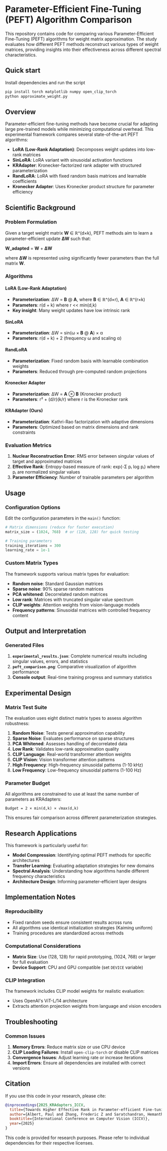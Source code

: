 # Parameter-Efficient Fine-Tuning (PEFT) Algorithm Comparison

This repository contains code for comparing various Parameter-Efficient Fine-Tuning (PEFT) algorithms for weight matrix approximation. The study evaluates how different PEFT methods reconstruct various types of weight matrices, providing insights into their effectiveness across different spectral characteristics.

## Quick start
Install dependencies and run the script

```bash
pip install torch matplotlib numpy open_clip_torch
python approximate_weight.py
```

## Overview

Parameter-efficient fine-tuning methods have become crucial for adapting large pre-trained models while minimizing computational overhead. This experimental framework compares several state-of-the-art PEFT algorithms:

- **LoRA (Low-Rank Adaptation)**: Decomposes weight updates into low-rank matrices
- **SinLoRA**: LoRA variant with sinusoidal activation functions
- **KRAdapter**: Kronecker-factorized rank adapter with structured parameterization
- **RandLoRA**: LoRA with fixed random basis matrices and learnable coefficients
- **Kronecker Adapter**: Uses Kronecker product structure for parameter efficiency

## Scientific Background

### Problem Formulation

Given a target weight matrix **W** ∈ ℝ^(d×k), PEFT methods aim to learn a parameter-efficient update **ΔW** such that:

**W_adapted** = **W** + **ΔW**

where **ΔW** is represented using significantly fewer parameters than the full matrix **W**.

### Algorithms

#### LoRA (Low-Rank Adaptation)
- **Parameterization**: ΔW = **B** @ **A**, where **B** ∈ ℝ^(d×r), **A** ∈ ℝ^(r×k)
- **Parameters**: r(d + k) where r << min(d,k)
- **Key insight**: Many weight updates have low intrinsic rank

#### SinLoRA
- **Parameterization**: ΔW = sin(ω × **B** @ **A**) × α
- **Parameters**: r(d + k) + 2 (frequency ω and scaling α)

#### RandLoRA
- **Parameterization**: Fixed random basis with learnable combination weights
- **Parameters**: Reduced through pre-computed random projections

#### Kronecker Adapter
- **Parameterization**: ΔW = **A** ⊗ **B** (Kronecker product)
- **Parameters**: r² + (d/r)(k/r) where r is the Kronecker rank

#### KRAdapter (Ours)
- **Parameterization**: Kathri-Rao factorization with adaptive dimensions
- **Parameters**: Optimized based on matrix dimensions and rank constraints

### Evaluation Metrics

1. **Nuclear Reconstruction Error**: RMS error between singular values of target and approximated matrices
2. **Effective Rank**: Entropy-based measure of rank: exp(-Σ pᵢ log pᵢ) where pᵢ are normalized singular values
3. **Parameter Efficiency**: Number of trainable parameters per algorithm

## Usage

### Configuration Options

Edit the configuration parameters in the `main()` function:

```python
# Matrix dimensions (reduce for faster execution)
matrix_size = (1024, 768)  # or (128, 128) for quick testing

# Training parameters
training_iterations = 300
learning_rate = 1e-1
```

### Custom Matrix Types

The framework supports various matrix types for evaluation:

- **Random noise**: Standard Gaussian matrices
- **Sparse noise**: 90% sparse random matrices  
- **PCA whitened**: Decorrelated random matrices
- **Low rank**: Matrices with truncated singular value spectrum
- **CLIP weights**: Attention weights from vision-language models
- **Frequency patterns**: Sinusoidal matrices with controlled frequency content

## Output and Interpretation

### Generated Files

1. **`experimental_results.json`**: Complete numerical results including singular values, errors, and statistics
2. **`peft_comparison.png`**: Comparative visualization of algorithm performance
3. **Console output**: Real-time training progress and summary statistics

## Experimental Design

### Matrix Test Suite

The evaluation uses eight distinct matrix types to assess algorithm robustness:

1. **Random Noise**: Tests general approximation capability
2. **Sparse Noise**: Evaluates performance on sparse structures  
3. **PCA Whitened**: Assesses handling of decorrelated data
4. **Low Rank**: Validates low-rank approximation quality
5. **CLIP Language**: Real-world transformer attention weights
6. **CLIP Vision**: Vision transformer attention patterns
7. **High Frequency**: High-frequency sinusoidal patterns (1-10 kHz)
8. **Low Frequency**: Low-frequency sinusoidal patterns (1-100 Hz)

### Parameter Budget

All algorithms are constrained to use at least the same number of parameters as KRAdapters:
```
Budget = 2 × min(d,k) × √max(d,k)
```

This ensures fair comparison across different parameterization strategies.

## Research Applications

This framework is particularly useful for:

- **Model Compression**: Identifying optimal PEFT methods for specific architectures
- **Transfer Learning**: Evaluating adaptation strategies for new domains  
- **Spectral Analysis**: Understanding how algorithms handle different frequency characteristics
- **Architecture Design**: Informing parameter-efficient layer designs

## Implementation Notes

### Reproducibility

- Fixed random seeds ensure consistent results across runs
- All algorithms use identical initialization strategies (Kaiming uniform)
- Training procedures are standardized across methods

### Computational Considerations

- **Matrix Size**: Use (128, 128) for rapid prototyping, (1024, 768) or larger for full evaluation
- **Device Support**: CPU and GPU compatible (set `DEVICE` variable)

### CLIP Integration

The framework includes CLIP model weights for realistic evaluation:
- Uses OpenAI's ViT-L/14 architecture
- Extracts attention projection weights from language and vision encoders

## Troubleshooting

### Common Issues

1. **Memory Errors**: Reduce matrix size or use CPU device
2. **CLIP Loading Failures**: Install `open-clip-torch` or disable CLIP matrices
3. **Convergence Issues**: Adjust learning rate or increase iterations
4. **Import Errors**: Ensure all dependencies are installed with correct versions

## Citation

If you use this code in your research, please cite:

```bibtex
@inproceedings{2025_KRAdapters_ICCV,
  title={Towards Higher Effective Rank in Parameter-efficient Fine-tuning using Khatri--Rao Product},
  author={Albert, Paul and Zhang, Frederic Z and Saratchandran, Hemanth and Hengel, Anton van den and Abbasnejad, Ehsan},
  booktitle={International Conference on Computer Vision (ICCV)},
  year={2025}
}
```

This code is provided for research purposes. Please refer to individual dependencies for their respective licenses.
